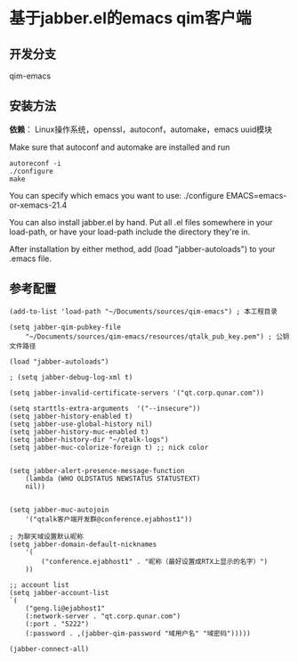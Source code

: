**基于jabber.el的emacs qim客户端**
===============================


## **开发分支**
qim-emacs

## **安装方法**
**依赖**： Linux操作系统，openssl，autoconf，automake，emacs uuid模块

Make sure that autoconf and automake are installed and run

    autoreconf -i
    ./configure
    make

You can specify which emacs you want to use:
./configure EMACS=emacs-or-xemacs-21.4

You can also install jabber.el by hand.  Put all .el files somewhere
in your load-path, or have your load-path include the directory
they're in.

After installation by either method, add (load "jabber-autoloads") to
your .emacs file.


## **参考配置**

    (add-to-list 'load-path "~/Documents/sources/qim-emacs") ; 本工程目录

    (setq jabber-qim-pubkey-file
        "~/Documents/sources/qim-emacs/resources/qtalk_pub_key.pem") ; 公钥文件路径

    (load "jabber-autoloads")

    ; (setq jabber-debug-log-xml t)

    (setq jabber-invalid-certificate-servers '("qt.corp.qunar.com"))

    (setq starttls-extra-arguments  '("--insecure"))
    (setq jabber-history-enabled t)
    (setq jabber-use-global-history nil)
    (setq jabber-history-muc-enabled t)
    (setq jabber-history-dir "~/qtalk-logs")
    (setq jabber-muc-colorize-foreign t) ;; nick color


    (setq jabber-alert-presence-message-function
        (lambda (WHO OLDSTATUS NEWSTATUS STATUSTEXT)
        nil))


    (setq jabber-muc-autojoin
        '("qtalk客户端开发群@conference.ejabhost1"))

    ; 为聊天域设置默认昵称
    (setq jabber-domain-default-nicknames
        '(
            ("conference.ejabhost1" . "昵称（最好设置成RTX上显示的名字）")
        ))

    ;; account list
    (setq jabber-account-list
    `(
        ("geng.li@ejabhost1"
        (:network-server . "qt.corp.qunar.com")
        (:port . "5222")
        (:password . ,(jabber-qim-password "域用户名" "域密码")))))

    (jabber-connect-all)




